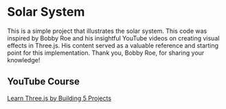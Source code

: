 # Solar System

This is a simple project that illustrates the solar system. This code was inspired by Bobby Roe and his insightful YouTube videos on creating visual effects in Three.js. His content served as a valuable reference and starting point for this implementation. Thank you, Bobby Roe, for sharing your knowledge!

## YouTube Course
[Learn Three.js by Building 5 Projects](https://www.youtube.com/watch?v=UMqNHi1GDAE&t=372s)
